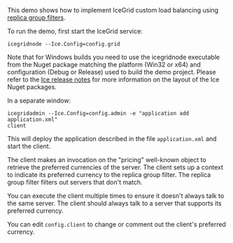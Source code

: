 This demo shows how to implement IceGrid custom load balancing using
[replica group filters][1].

To run the demo, first start the IceGrid service:

```
icegridnode --Ice.Config=config.grid
```

Note that for Windows builds you need to use the icegridnode executable from the
Nuget package matching the platform (Win32 or x64) and configuration (Debug or
Release) used to build the demo project. Please refer to the [Ice release
notes][2] for more information on the layout of the Ice Nuget packages.

In a separate window:

```
icegridadmin --Ice.Config=config.admin -e "application add application.xml"
client
```

This will deploy the application described in the file
`application.xml` and start the client.

The client makes an invocation on the "pricing" well-known object to
retrieve the preferred currencies of the server. The client sets up a
context to indicate its preferred currency to the replica group
filter. The replica group filter filters out servers that don't match.

You can execute the client multiple times to ensure it doesn't always
talk to the same server. The client should always talk to a server
that supports its preferred currency.

You can edit `config.client` to change or comment out the client's
preferred currency.

[1]: https://doc.zeroc.com/ice/3.7/ice-services/icegrid/load-balancing
[2]: https://doc.zeroc.com/ice/3.7/release-notes/using-the-windows-binary-distributions
